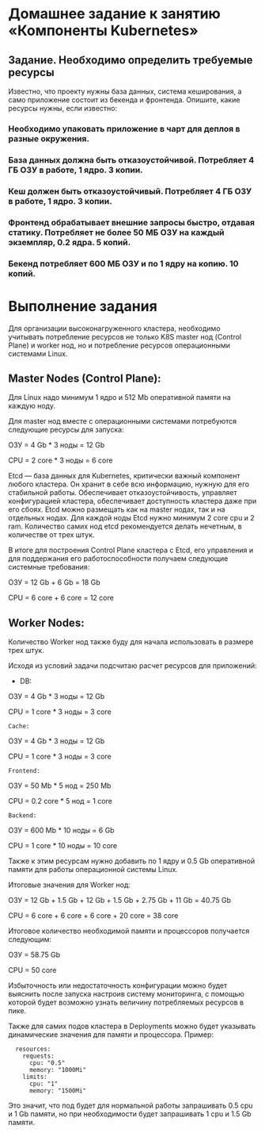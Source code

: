 # Домашнее задание к занятию «Компоненты Kubernetes»
## Задание. Необходимо определить требуемые ресурсы

Известно, что проекту нужны база данных, система кеширования, а само приложение состоит из бекенда и фронтенда. Опишите, какие ресурсы нужны, если известно:

###    Необходимо упаковать приложение в чарт для деплоя в разные окружения.
###    База данных должна быть отказоустойчивой. Потребляет 4 ГБ ОЗУ в работе, 1 ядро. 3 копии.
###    Кеш должен быть отказоустойчивый. Потребляет 4 ГБ ОЗУ в работе, 1 ядро. 3 копии.
###    Фронтенд обрабатывает внешние запросы быстро, отдавая статику. Потребляет не более 50 МБ ОЗУ на каждый экземпляр, 0.2 ядра. 5 копий.
###    Бекенд потребляет 600 МБ ОЗУ и по 1 ядру на копию. 10 копий.

# Выполнение задания


Для организации высоконагруженного кластера, необходимо учитывать потребление ресурсов не только K8S master нод (Control Plane) и worker нод, но и потребление ресурсов операционными системами Linux.

## Master Nodes (Control Plane):

Для Linux надо минимум 1 ядро и 512 Mb оперативной памяти на каждую ноду.

Для master нод вместе с операционными системами потребуются следующие ресурсы для запуска:

ОЗУ = 4 Gb * 3 ноды = 12 Gb

CPU = 2 core * 3 ноды = 6 core

Etcd — база данных для Kubernetes, критически важный компонент любого кластера. Он хранит в себе всю информацию, нужную для его стабильной работы. Обеспечивает отказоустойчивость, управляет конфигурацией кластера, обеспечивает доступность кластера даже при его сбоях. Etcd можно размещать как на master нодах, так и на отдельных нодах. Для каждой ноды Etcd нужно минимум 2 core cpu и 2 ram. Количество самих нод etcd рекомендуется делать нечетным, в количестве от трех штук.

В итоге для построения Control Plane кластера c Etcd, его управления и для поддержания его работоспособности получаем следующие системные требования:

ОЗУ = 12 Gb + 6 Gb = 18 Gb

CPU = 6 core + 6 core = 12 core

## Worker Nodes:

Количество Worker нод также буду для начала использовать в размере трех штук.

Исходя из условий задачи подсчитаю расчет ресурсов для приложений:

   * DB:

ОЗУ = 4 Gb * 3 ноды = 12 Gb

CPU = 1 core * 3 ноды = 3 core

    Cache:

ОЗУ = 4 Gb * 3 ноды = 12 Gb

CPU = 1 core * 3 ноды = 3 core

    Frontend:

ОЗУ = 50 Mb * 5 нод = 250 Mb

CPU = 0.2 core * 5 нод = 1 core

    Backend:

ОЗУ = 600 Mb * 10 ноды = 6 Gb

CPU = 1 core * 10 ноды = 10 core

Также к этим ресурсам нужно добавить по 1 ядру и 0.5 Gb оперативной памяти для работы операционной системы Linux.

Итоговые значения для Worker нод:

ОЗУ = 12 Gb + 1.5 Gb + 12 Gb + 1.5 Gb + 2.75 Gb + 11 Gb = 40.75 Gb

CPU = 6 core + 6 core + 6 core + 20 core = 38 core

Итоговое количество необходимой памяти и процессоров получается следующим:

ОЗУ = 58.75 Gb

CPU = 50 core

Избыточность или недостаточность конфигурации можно будет выяснить после запуска настроив систему мониторинга, с помощью которой будет возможно узнать величину потребляемых ресурсов в пике.

Также для самих подов кластера в Deployments можно будет указывать динамические значения для памяти и процессора. Пример:

      resources:
        requests:
          cpu: "0.5"
          memory: "1000Mi"
        limits:
          cpu: "1"
          memory: "1500Mi"

Это значит, что под будет для нормальной работы запрашивать 0.5 cpu и 1 Gb памяти, но при необходимости будет запрашивать 1 cpu и 1.5 Gb памяти.
